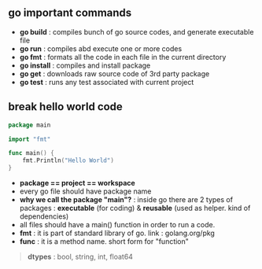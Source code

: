## go important commands
- **go build** : compiles bunch of go source codes, and generate executable file
- **go run** : compiles abd execute one or more codes
- **go fmt** : formats all the code in each file in the current directory
- **go install** : compiles and install package
- **go get** : downloads raw source code of 3rd party package
- **go test** : runs any test associated with current project

## break hello world code

```go
package main

import "fmt"

func main() {
	fmt.Println("Hello World")
}

```
- **package == project == workspace**
- every go file should have package name
- **why we call the package "main"?** : inside go there are 2 types of packages : **executable** (for coding) & **reusable** (used as helper. kind of dependencies)
- all files should have a main() function in order to run a code.
- **fmt** : it is part of standard library of go. link : golang.org/pkg
- **func** : it is a method name. short form for "function"

> **dtypes** : bool, string, int, float64